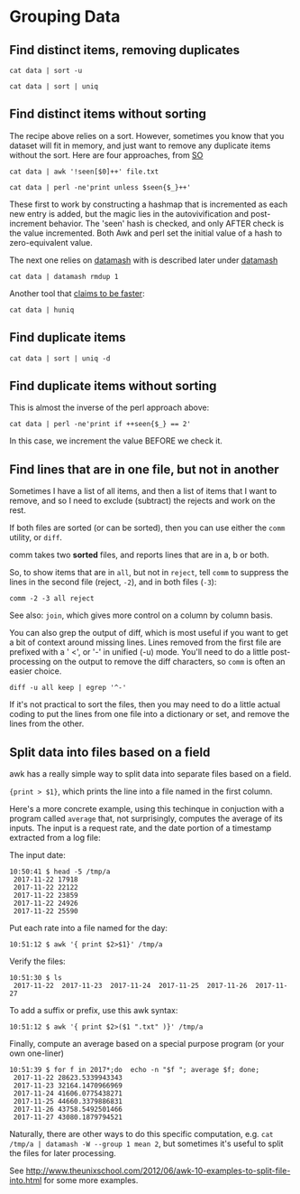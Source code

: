 # Grouping Data

## Find distinct items, removing duplicates

    cat data | sort -u

    cat data | sort | uniq

## Find distinct items without sorting

The recipe above relies on a sort. However, sometimes
you know that you dataset will fit in memory, and just want to remove any duplicate items
without the sort. Here are four approaches, from [SO](https://stackoverflow.com/questions/1444406/how-to-delete-duplicate-lines-in-a-file-without-sorting-it-in-unix)


    cat data | awk '!seen[$0]++' file.txt

    cat data | perl -ne'print unless $seen{$_}++'


These first to work by constructing a hashmap that is incremented as each new entry is added, but the magic
lies in the autovivification and post-increment behavior. The 'seen' hash is checked, and only AFTER check
is the value incremented. Both Awk and perl set the initial value of a hash to zero-equivalent value. 

The next one relies on [datamash](https://www.gnu.org/software/datamash/) with is described later
under [datamash](project:specialized-data-tools.md#datamash)

    cat data | datamash rmdup 1


Another tool that [claims to be faster](https://github.com/koraa/huniq):

    cat data | huniq


## Find duplicate items

    cat data | sort | uniq -d


## Find duplicate items without sorting

This is almost the inverse of the perl approach above:

    cat data | perl -ne'print if ++seen{$_} == 2'

In this case, we increment the value BEFORE we check it.


## Find lines that are in one file, but not in another

Sometimes I have a list of all items, and then a list of items that I want to
remove, and so I need to exclude (subtract) the rejects and work on the
rest.

If both files are sorted (or can be sorted), then you can use either the `comm` utility, or `diff`.

comm takes two **sorted** files, and reports lines that are in a, b or both.

So, to show items that are in `all`, but not in `reject`, tell `comm` to suppress
the lines in the second file (reject, `-2`), and in both files (`-3`):

    comm -2 -3 all reject


See also: `join`, which gives more control on a column by column basis.

You can also grep the output of diff, which is most useful if you want to get a
bit of context around missing lines. Lines removed from the first file are
prefixed with a ' <', or '-' in unified (-u) mode. You'll need to do a little
post-processing on the output to remove the diff characters, so `comm` is often
an easier choice.

    diff -u all keep | egrep '^-' 

If it's not practical to sort the files, then you may need to do a little
actual coding to put the lines from one file into a dictionary or set, and
remove the lines from the other.



## Split data into files based on a field

awk has a really simple way to split data into separate files based on a field. 

`{print > $1}`, which prints the line into a file named in the first column.

Here's a more concrete example, using this techinque in conjuction with a program called `average` that, not surprisingly, computes the average of its inputs. The input is a request rate, and the date portion of a timestamp extracted from a log file:

The input date:

    10:50:41 $ head -5 /tmp/a
     2017-11-22	17918
     2017-11-22	22122
     2017-11-22	23859
     2017-11-22	24926
     2017-11-22	25590

Put each rate into a file named for the day:

    10:51:12 $ awk '{ print $2>$1}' /tmp/a

Verify the files:

    10:51:30 $ ls
     2017-11-22  2017-11-23  2017-11-24  2017-11-25  2017-11-26  2017-11-27

To add a suffix or prefix, use this awk syntax:

    10:51:12 $ awk '{ print $2>($1 ".txt" )}' /tmp/a

Finally, compute an average based on a special purpose program (or your own
one-liner)

    10:51:39 $ for f in 2017*;do  echo -n "$f "; average $f; done;
     2017-11-22 28623.5339943343
     2017-11-23 32164.1470966969
     2017-11-24 41606.0775438271
     2017-11-25 44660.3379886831
     2017-11-26 43758.5492501466
     2017-11-27 43080.1879794521

Naturally, there are other ways to do this specific computation, 
e.g. `cat /tmp/a | datamash -W --group 1 mean 2`, 
but sometimes it's useful to split the files for later processing.

See http://www.theunixschool.com/2012/06/awk-10-examples-to-split-file-into.html for some more examples.



